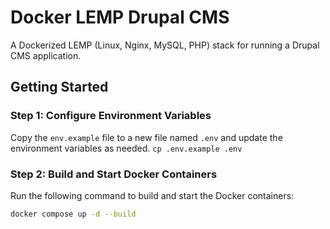 # Docker LEMP Drupal CMS

A Dockerized LEMP (Linux, Nginx, MySQL, PHP) stack for running a Drupal CMS application.

## Getting Started

### Step 1: Configure Environment Variables

Copy the `env.example` file to a new file named `.env` and update the environment variables as needed.
`cp .env.example .env`

### Step 2: Build and Start Docker Containers

Run the following command to build and start the Docker containers:
```bash
docker compose up -d --build